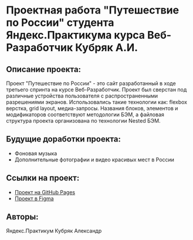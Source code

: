 
# Проектная работа "Путешествие по России" студента Яндекс.Практикума курса Веб-Разработчик Кубряк А.И.

## Описание проекта:

Проект "Путешествие по России" - это сайт разработанный в ходе третьего спринта на курсе Веб-Разработчик. Проект был сверстан под различные устройства пользователя с распространенными разрешениями экранов. Использовались такие технологии как: flexbox верстка, grid layout, медиа-запросы. Названия блоков, элементов и модификаторов соответствуют методологии БЭМ, а файловая
структура проекта организована по технологии Nested БЭМ.

## Будущие доработки проекта:

* Фоновая музыка
* Дополнительные фотографии и видео красивых мест в России

## Ссылки на проект:

* [Проект на GitHub Pages](https://kubryak.github.io/russian-travel/)
* [Проект в Figma](https://www.figma.com/file/5S2WSbEFL6awjVWJ0NWL8Q/Sprint-3_-Russia-_-desktop-%2B-mobile?node-id=28503%3A0&t=aJ33qZEsacfCmmtH-0)

## Авторы:

Яндекс.Практикум
Кубряк Александр

